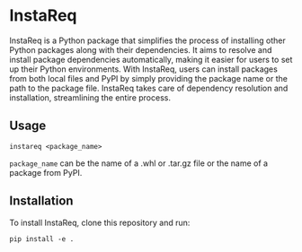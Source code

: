 # InstaReq

InstaReq is a Python package that simplifies the process of installing other Python packages along with their dependencies. It aims to resolve and install package dependencies automatically, making it easier for users to set up their Python environments. With InstaReq, users can install packages from both local files and PyPI by simply providing the package name or the path to the package file. InstaReq takes care of dependency resolution and installation, streamlining the entire process.

## Usage

```instareq <package_name>```

`package_name` can be the name of a .whl or .tar.gz file or the name of a package from PyPI.

## Installation

To install InstaReq, clone this repository and run:

```pip install -e .```
